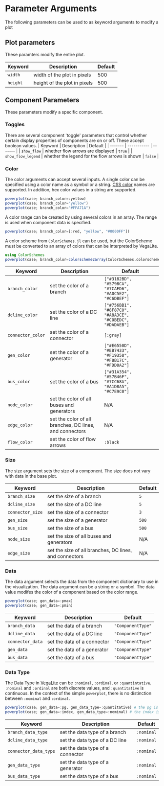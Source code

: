 # Parameter Arguments
The following parameters can be used to as keyword arguments to modify a plot
## Plot parameters
These paramters modify the entire plot.

| Keyword     | Description | Default |
| ----------- | ----------- | ------- |
| `width`     | width of the plot in pixels | 500 |
| `height`    | height of the plot in pixels | 500 |



## Component Parameters
These parameters modify a specific component.
### Toggles
There are several component 'toggle' parameters that control whether certain display properties of components are on or off. These accept boolean values.
| Keyword | Description | Default |
| ------- | ----------- | ------- |
| `show_flow` | whether flow arrows are displayed | `true` |
| `show_flow_legend` | whether the legend for the flow arrows is shown | `false` |
### Color
The color arguments can accept several inputs.  A single color can be specified using a color name as a symbol or a string.  [CSS color](https://developer.mozilla.org/en-US/docs/Web/CSS/color_value) names are supported.  In addition, hex color values in a string are supported.

```julia
powerplot(case; branch_color=:yellow)
powerplot(case; branch_color="yellow")
powerplot(case; branch_color="#FFA71A")
```

A color range can be created by using several colors in an array. The range is used when component data is specified.

```julia
powerplot(case; branch_color=[:red, "yellow", "#0000FF"])
```

A color scheme from `ColorSchemes.jl` can be used, but the ColorScheme must be converted to an array of colors that can be interpreted by VegaLite.

```julia
using ColorSchemes
powerplot(case; branch_color=colorscheme2array(ColorSchemes.colorschemes[:tableau_10]))
```

| Keyword     | Description | Default |
| ----------- | ----------- | ------- |
| `branch_color`     | set the color of a branch | `["#3182BD", "#5798CA", "#7CAED6", "#A0C5E2", "#C6DBEF"]` |
| `dcline_color`    | set the color of a DC line | `["#756BB1", "#8F87C0", "#A8A3CE", "#C0BEDC", "#DADAEB"]` |
| `connector_color`    | set the color of a connector | `[:gray]` |
| `gen_color`    |  set the color of a generator | `["#E6550D", "#EB7433", "#F19358", "#F8B17C", "#FDD0A2"]` |
| `bus_color`    |  set the color of a bus | `["#31A354", "#57B46F", "#7CC68A", "#A1D8A5", "#C7E9C0"]` |
| `node_color`    |  set the color of all buses and generators | N/A |
| `edge_color`    |  set the color of all branches, DC lines, and connectors | N/A|
| `flow_color`  | set the color of flow arrows | `:black`


### Size
The size argument sets the size of a component.  The size does not vary with data in the base plot.

| Keyword     | Description | Default |
| ----------- | ----------- | ------- |
| `branch_size`     | set the size of a branch | `5` |
| `dcline_size`    | set the size of a DC line | `5` |
| `connector_size`    | set the size of a connector | `3` |
| `gen_size`    |  set the size of a generator | `500` |
| `bus_size`    |  set the size of a bus | `500` |
| `node_size`    |  set the size of all buses and generators | N/A |
| `edge_size`    |  set the size of all branches, DC lines, and connectors | N/A |

### Data
The data argument selects the data from the component dictionary to use in the visualization.  The data argument can be a string or a symbol.  The data value modifes the color of a component based on the color range.

```julia
powerplot(case; gen_data=:pmax)
powerplot(case; gen_data=:pmin)
```

| Keyword     | Description | Default |
| ----------- | ----------- | ------- |
| `branch_data`     | set the data of a branch | `"ComponentType"` |
| `dcline_data`    | set the data of a DC line | `"ComponentType"` |
| `connector_data`    | set the data of a connector | `"ComponentType"` |
| `gen_data`    |  set the data of a generator | `"ComponentType"` |
| `bus_data`    |  set the data of a bus | `"ComponentType"` |


### Data Type
The Data Type in [VegaLite](https://vega.github.io/vega-lite/docs/type.html) can be `:nominal`, `:ordinal`, or `:quantintative`.  `:nominal` and `:ordinal` are both discrete values, and `:quantitative` is continuous.  In the context of the simple `powerplot`, there is no distinction  between `:nominal` and `:ordinal`.

```julia
powerplot(case; gen_data=:pg, gen_data_type=:quantitative) # the pg is continous, so use a continous scale
powerplot(case; gen_data=:index, gen_data_type=:nominal) # the index is a discrete value, so use a discrete scale
```

| Keyword     | Description | Default |
| ----------- | ----------- | ------- |
| `branch_data_type`     | set the data type of a branch | `:nominal` |
| `dcline_data_type`    | set the data type of a DC line | `:nominal` |
| `connector_data_type`    | set the data type of a connector | `:nominal` |
| `gen_data_type`    |  set the data type of a generator | `:nominal` |
| `bus_data_type`    |  set the data type of a bus | `:nominal` |
